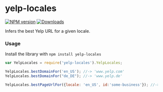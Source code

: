 # yelp-locales

[![NPM version][npm-image]][npm-url] [![Downloads][downloads-image]][npm-url]

Infers the best Yelp URL for a given locale.

### Usage
Install the library with `npm install yelp-locales`

```javascript
var YelpLocales = require('yelp-locales').YelpLocales;

YelpLocales.bestDomainFor('en_US'); //-> 'www.yelp.com'
YelpLocales.bestDomainFor("de_DE"); //-> 'www.yelp.de'

YelpLocales.bestPageUrlFor({locale: 'en_US', id:'some-business'}); //-> 'https://www.yelp.com/biz/some-business'
```

[downloads-image]: https://img.shields.io/npm/dm/yelp-locales.svg

[npm-url]: https://npmjs.org/package/yelp-locales
[npm-image]: https://img.shields.io/npm/v/yelp-locales.svg
